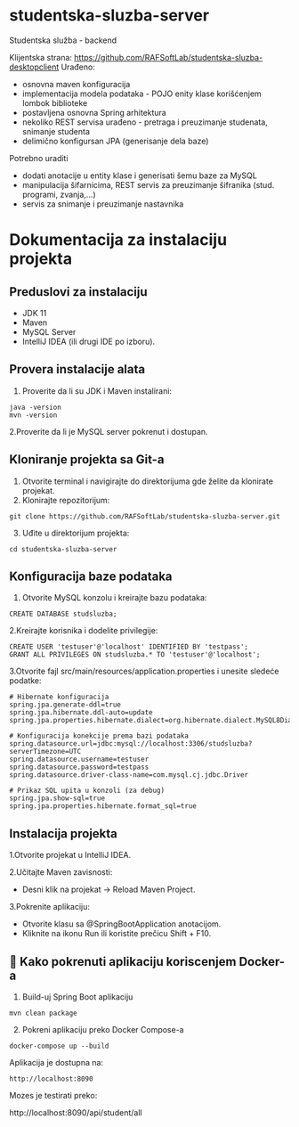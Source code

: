 # studentska-sluzba-server
Studentska služba - backend

Klijentska strana: https://github.com/RAFSoftLab/studentska-sluzba-desktopclient
Urađeno:

- osnovna maven konfiguracija
- implementacija modela podataka - POJO enity klase korišćenjem lombok biblioteke
- postavljena osnovna Spring arhitektura
- nekoliko REST servisa urađeno - pretraga i preuzimanje studenata, snimanje studenta
- delimično konfigursan JPA (generisanje dela baze)

Potrebno uraditi


- dodati anotacije u entity klase i generisati šemu baze za MySQL
- manipulacija šifarnicima, REST servis za preuzimanje šifranika (stud. programi, zvanja,...)
- servis za snimanje i preuzimanje nastavnika


# Dokumentacija za instalaciju projekta

## Preduslovi za instalaciju

- JDK 11
- Maven
- MySQL Server
- IntelliJ IDEA (ili drugi IDE po izboru).

## Provera instalacije alata

1. Proverite da li su JDK i Maven instalirani:
```
java -version
mvn -version
```
2.Proverite da li je MySQL server pokrenut i dostupan.

## Kloniranje projekta sa Git-a

1. Otvorite terminal i navigirajte do direktorijuma gde želite da klonirate projekat.
2. Klonirajte repozitorijum:
```
git clone https://github.com/RAFSoftLab/studentska-sluzba-server.git
```
3. Uđite u direktorijum projekta:
```
cd studentska-sluzba-server
```

## Konfiguracija baze podataka

1. Otvorite MySQL konzolu i kreirajte bazu podataka:
```
CREATE DATABASE studsluzba;
```
2.Kreirajte korisnika i dodelite privilegije:
```
CREATE USER 'testuser'@'localhost' IDENTIFIED BY 'testpass';
GRANT ALL PRIVILEGES ON studsluzba.* TO 'testuser'@'localhost';
```
3.Otvorite fajl src/main/resources/application.properties i unesite sledeće podatke:
```
# Hibernate konfiguracija
spring.jpa.generate-ddl=true
spring.jpa.hibernate.ddl-auto=update
spring.jpa.properties.hibernate.dialect=org.hibernate.dialect.MySQL8Dialect

# Konfiguracija konekcije prema bazi podataka
spring.datasource.url=jdbc:mysql://localhost:3306/studsluzba?serverTimezone=UTC
spring.datasource.username=testuser
spring.datasource.password=testpass
spring.datasource.driver-class-name=com.mysql.cj.jdbc.Driver

# Prikaz SQL upita u konzoli (za debug)
spring.jpa.show-sql=true
spring.jpa.properties.hibernate.format_sql=true
```
## Instalacija projekta

1.Otvorite projekat u IntelliJ IDEA.

2.Učitajte Maven zavisnosti:
- Desni klik na projekat → Reload Maven Project.

3.Pokrenite aplikaciju:
- Otvorite klasu sa @SpringBootApplication anotacijom.
- Kliknite na ikonu Run ili koristite prečicu Shift + F10.


## 🚀 Kako pokrenuti aplikaciju koriscenjem Docker-a

1. Build-uj Spring Boot aplikaciju
```
mvn clean package
```
2. Pokreni aplikaciju preko Docker Compose-a
```
docker-compose up --build
```

Aplikacija je dostupna na:

```
http://localhost:8090
```
Mozes je testirati preko:

http://localhost:8090/api/student/all

